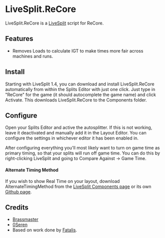 LiveSplit.ReCore
=====================

LiveSplit.ReCore is a [LiveSplit](http://livesplit.org/) script for ReCore.

Features
--------
  * Removes Loads to calculate IGT to make times more fair across machines and runs.

Install
-------
Starting with LiveSplit 1.4, you can download and install LiveSplit.ReCore automatically from within the Splits Editor with just one click. Just type in "ReCore" for the game (it should autocomplete the game name) and click Activate. This downloads LiveSplit.ReCore to the Components folder.

Configure
---------
Open your Splits Editor and active the autosplitter. If this is not working, leave it deactivated and manually add it in the Layout Editor. You can configure the settings in whichever editor it has been enabled in.

After configuring everything you'll most likely want to turn on game time as primary timing, so that your splits will run off game time. You can do this by right-clicking LiveSplit and going to Compare Against -> Game Time.

#### Alternate Timing Method
If you wish to show Real Time on your layout, download AlternateTimingMethod from the [LiveSplit Components page](http://livesplit.org/components/) or its own [Github page](https://github.com/Dalet/LiveSplit.AlternateTimingMethod/releases).

Credits
-------
  * [Brassmaster](http://twitch.tv/brsmstr)
  * [0Seren](https://0Seren.github.io)
  * Based on work done by [Fatalis](http://twitch.tv/fatalis_).
